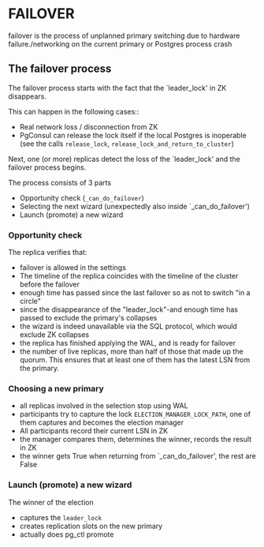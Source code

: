 # FAILOVER

failover is the process of unplanned primary switching due to hardware failure./networking on the current primary or Postgres process crash

## The failover process

The failover process starts with the fact that the `leader_lock' in ZK disappears.

This can happen in the following cases::

* Real network loss / disconnection from ZK
* PgConsul can release the lock itself if the local Postgres is inoperable (see the calls `release_lock`, `release_lock_and_return_to_cluster`)

Next, one (or more) replicas detect the loss of the `leader_lock' and the failover process begins.

The process consists of 3 parts
* Opportunity check (`_can_do_failover`)
* Selecting the next wizard (unexpectedly also inside `_can_do_failover')
* Launch (promote) a new wizard

### Opportunity check

The replica verifies that:
* failover is allowed in the settings
* The timeline of the replica coincides with the timeline of the cluster before the failover
* enough time has passed since the last failover so as not to switch "in a circle"
* since the disappearance of the "leader_lock"-and enough time has passed to exclude the primary's collapses
* the wizard is indeed unavailable via the SQL protocol, which would exclude ZK collapses
* the replica has finished applying the WAL, and is ready for failover
* the number of live replicas, more than half of those that made up the quorum.
  This ensures that at least one of them has the latest LSN from the primary.

### Choosing a new primary

* all replicas involved in the selection stop using WAL
* participants try to capture the lock `ELECTION_MANAGER_LOCK_PATH`, one of them captures and becomes the election manager
* All participants record their current LSN in ZK
* the manager compares them, determines the winner, records the result in ZK
* the winner gets True when returning from `_can_do_failover', the rest are False

### Launch (promote) a new wizard

The winner of the election
* captures the `leader_lock`
* creates replication slots on the new primary
* actually does pg_ctl promote
